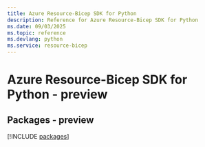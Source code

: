 ```yaml
---
title: Azure Resource-Bicep SDK for Python
description: Reference for Azure Resource-Bicep SDK for Python
ms.date: 09/03/2025
ms.topic: reference
ms.devlang: python
ms.service: resource-bicep
---
```

# Azure Resource-Bicep SDK for Python - preview
## Packages - preview
[!INCLUDE [packages](resource-bicep-index.md)]